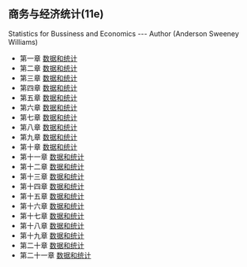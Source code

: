 ## 商务与经济统计(11e)
  Statistics for Bussiness and Economics --- Author (Anderson Sweeney Williams)

  * 第一章 [数据和统计](https://github.com/walkerqiao/walkman/blob/master/docs/da/sfbe/chapter_01.md)
  * 第二章 [数据和统计](https://github.com/walkerqiao/walkman/blob/master/docs/da/sfbe/chapter_02.md)
  * 第三章 [数据和统计](https://github.com/walkerqiao/walkman/blob/master/docs/da/sfbe/chapter_03.md)
  * 第四章 [数据和统计](https://github.com/walkerqiao/walkman/blob/master/docs/da/sfbe/chapter_04.md)
  * 第五章 [数据和统计](https://github.com/walkerqiao/walkman/blob/master/docs/da/sfbe/chapter_05.md)
  * 第六章 [数据和统计](https://github.com/walkerqiao/walkman/blob/master/docs/da/sfbe/chapter_06.md)
  * 第七章 [数据和统计](https://github.com/walkerqiao/walkman/blob/master/docs/da/sfbe/chapter_07.md)
  * 第八章 [数据和统计](https://github.com/walkerqiao/walkman/blob/master/docs/da/sfbe/chapter_08.md)
  * 第九章 [数据和统计](https://github.com/walkerqiao/walkman/blob/master/docs/da/sfbe/chapter_09.md)
  * 第十章 [数据和统计](https://github.com/walkerqiao/walkman/blob/master/docs/da/sfbe/chapter_10.md)
  * 第十一章 [数据和统计](https://github.com/walkerqiao/walkman/blob/master/docs/da/sfbe/chapter_11.md)
  * 第十二章 [数据和统计](https://github.com/walkerqiao/walkman/blob/master/docs/da/sfbe/chapter_12.md)
  * 第十三章 [数据和统计](https://github.com/walkerqiao/walkman/blob/master/docs/da/sfbe/chapter_13.md)
  * 第十四章 [数据和统计](https://github.com/walkerqiao/walkman/blob/master/docs/da/sfbe/chapter_14.md)
  * 第十五章 [数据和统计](https://github.com/walkerqiao/walkman/blob/master/docs/da/sfbe/chapter_15.md)
  * 第十六章 [数据和统计](https://github.com/walkerqiao/walkman/blob/master/docs/da/sfbe/chapter_16.md)
  * 第十七章 [数据和统计](https://github.com/walkerqiao/walkman/blob/master/docs/da/sfbe/chapter_17.md)
  * 第十八章 [数据和统计](https://github.com/walkerqiao/walkman/blob/master/docs/da/sfbe/chapter_18.md)
  * 第十九章 [数据和统计](https://github.com/walkerqiao/walkman/blob/master/docs/da/sfbe/chapter_19.md)
  * 第二十章 [数据和统计](https://github.com/walkerqiao/walkman/blob/master/docs/da/sfbe/chapter_20.md)
  * 第二十一章 [数据和统计](https://github.com/walkerqiao/walkman/blob/master/docs/da/sfbe/chapter_21.md)
